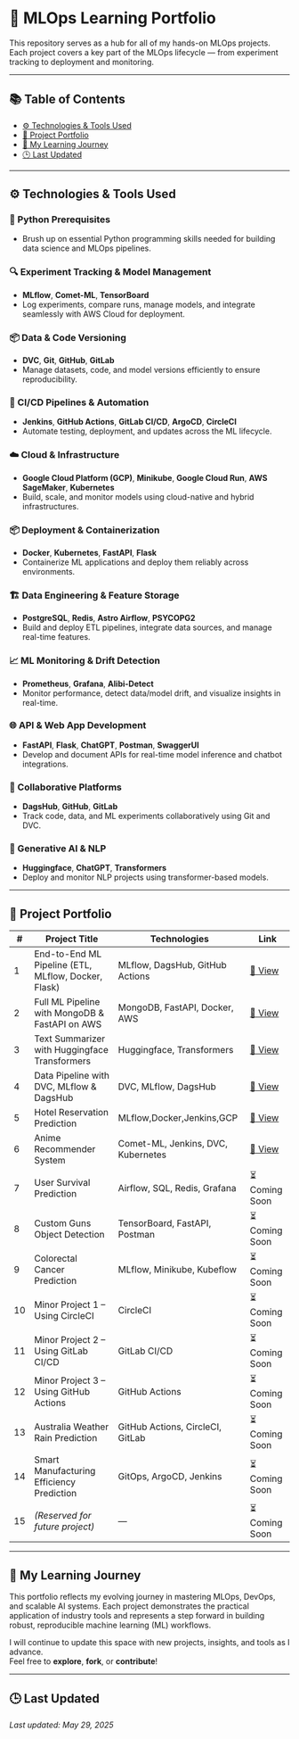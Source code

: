 
# 🧠 MLOps Learning Portfolio

This repository serves as a hub for all of my hands-on MLOps projects. Each project covers a key part of the MLOps lifecycle — from experiment tracking to deployment and monitoring.

---

## 📚 Table of Contents

- [⚙️ Technologies & Tools Used](#️-technologies--tools-used)
- [📁 Project Portfolio](#-project-portfolio)
- [🧭 My Learning Journey](#-my-learning-journey)
- [🕒 Last Updated](#last-updated)

---

## ⚙️ Technologies & Tools Used

### 🐍 Python Prerequisites
- Brush up on essential Python programming skills needed for building data science and MLOps pipelines.

### 🔍 Experiment Tracking & Model Management
- **MLflow**, **Comet-ML**, **TensorBoard**
- Log experiments, compare runs, manage models, and integrate seamlessly with AWS Cloud for deployment.

### 📦 Data & Code Versioning
- **DVC**, **Git**, **GitHub**, **GitLab**
- Manage datasets, code, and model versions efficiently to ensure reproducibility.

### 🔁 CI/CD Pipelines & Automation
- **Jenkins**, **GitHub Actions**, **GitLab CI/CD**, **ArgoCD**, **CircleCI**
- Automate testing, deployment, and updates across the ML lifecycle.

### ☁️ Cloud & Infrastructure
- **Google Cloud Platform (GCP)**, **Minikube**, **Google Cloud Run**, **AWS SageMaker**, **Kubernetes**
- Build, scale, and monitor models using cloud-native and hybrid infrastructures.

### 📦 Deployment & Containerization
- **Docker**, **Kubernetes**, **FastAPI**, **Flask**
- Containerize ML applications and deploy them reliably across environments.

### 🏗️ Data Engineering & Feature Storage
- **PostgreSQL**, **Redis**, **Astro Airflow**, **PSYCOPG2**
- Build and deploy ETL pipelines, integrate data sources, and manage real-time features.

### 📈 ML Monitoring & Drift Detection
- **Prometheus**, **Grafana**, **Alibi-Detect**
- Monitor performance, detect data/model drift, and visualize insights in real-time.

### 🌐 API & Web App Development
- **FastAPI**, **Flask**, **ChatGPT**, **Postman**, **SwaggerUI**
- Develop and document APIs for real-time model inference and chatbot integrations.

### 🤝 Collaborative Platforms
- **DagsHub**, **GitHub**, **GitLab**
- Track code, data, and ML experiments collaboratively using Git and DVC.

### 🤖 Generative AI & NLP
- **Huggingface**, **ChatGPT**, **Transformers**
- Deploy and monitor NLP projects using transformer-based models.

---

## 📁 Project Portfolio

| # | Project Title | Technologies | Link |
|--|---------------|--------------|------|
| 1 | End-to-End ML Pipeline (ETL, MLflow, Docker, Flask) | MLflow, DagsHub, GitHub Actions | [🔗 View](https://github.com/Nahidzeinali-web/End_to_End_Pipeline-Project1) |
| 2 | Full ML Pipeline with MongoDB & FastAPI on AWS | MongoDB, FastAPI, Docker, AWS | [🔗 View](https://github.com/Nahidzeinali-web/End-to-End_Pipeline_Project2) |
| 3 | Text Summarizer with Huggingface Transformers | Huggingface, Transformers | [🔗 View](https://github.com/Nahidzeinali-web/End_to_End_Pipeline-Project3) |
| 4 | Data Pipeline with DVC, MLflow & DagsHub | DVC, MLflow, DagsHub | [🔗 View](https://dagshub.com/nahidzeinali2021/End-to-End_Pipeline_Project2) |
| 5 | Hotel Reservation Prediction  | MLflow,Docker,Jenkins,GCP | [🔗 View](https://github.com/Nahidzeinali-web/End_to_End_-DataScience-Project5) |
| 6 | Anime Recommender System  | Comet-ML, Jenkins, DVC, Kubernetes | [🔗 View](https://github.com/Nahidzeinali-web/End_to_End_DataScientist_project6) |
| 7 | User Survival Prediction  | Airflow, SQL, Redis, Grafana | ⏳ Coming Soon |
| 8 | Custom Guns Object Detection | TensorBoard, FastAPI, Postman | ⏳ Coming Soon |
| 9 | Colorectal Cancer Prediction  | MLflow, Minikube, Kubeflow | ⏳ Coming Soon |
| 10 | Minor Project 1 – Using CircleCI | CircleCI | ⏳ Coming Soon |
| 11 | Minor Project 2 – Using GitLab CI/CD | GitLab CI/CD | ⏳ Coming Soon |
| 12 | Minor Project 3 – Using GitHub Actions | GitHub Actions | ⏳ Coming Soon |
| 13 | Australia Weather Rain Prediction | GitHub Actions, CircleCI, GitLab | ⏳ Coming Soon |
| 14 | Smart Manufacturing Efficiency Prediction | GitOps, ArgoCD, Jenkins | ⏳ Coming Soon |
| 15 | *(Reserved for future project)* | — | ⏳ Coming Soon |

---

## 🧭 My Learning Journey

This portfolio reflects my evolving journey in mastering MLOps, DevOps, and scalable AI systems. Each project demonstrates the practical application of industry tools and represents a step forward in building robust, reproducible machine learning (ML) workflows.

I will continue to update this space with new projects, insights, and tools as I advance.  
Feel free to **explore**, **fork**, or **contribute**!

---

## 🕒 Last Updated

_Last updated: May 29, 2025_


